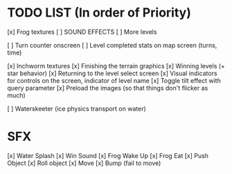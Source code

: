 # TODO LIST (In order of Priority)

[x] Frog textures
[ ] SOUND EFFECTS
[ ] More levels

[ ] Turn counter onscreen
[ ] Level completed stats on map screen (turns, time)

[x] Inchworm textures
[x] Finishing the terrain graphics
[x] Winning levels (+ star behavior)
[x] Returning to the level select screen
[x] Visual indicators for controls on the screen, indicator of level name
[x] Toggle tilt effect with query parameter
[x] Preload the images (so that things don't flicker as much)

[ ] Waterskeeter (ice physics transport on water)

# SFX

[x] Water Splash
[x] Win Sound
[x] Frog Wake Up
[x] Frog Eat
[x] Push Object
[x] Roll object
[x] Move
[x] Bump (fail to move)
